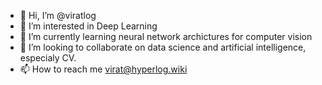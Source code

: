 - 👋 Hi, I’m @viratlog
- 👀 I’m interested in Deep Learning
- 🌱 I’m currently learning neural network archictures for computer vision
- 💞️ I’m looking to collaborate on data science and artificial intelligence, especialy CV.
- 📫 How to reach me virat@hyperlog.wiki

<!---
viratlog/viratlog is a ✨ special ✨ repository because its `README.md` (this file) appears on your GitHub profile.
You can click the Preview link to take a look at your changes.
--->
